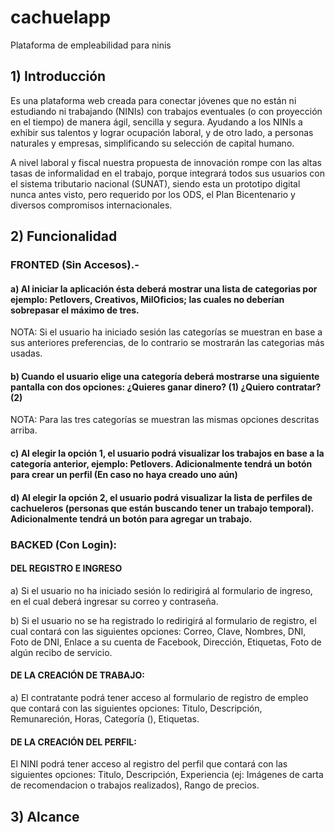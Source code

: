# cachuelapp
Plataforma de empleabilidad para ninis

## 1) Introducción

Es una plataforma web creada para conectar jóvenes que no están ni estudiando ni trabajando (NINIs) con trabajos eventuales (o con proyección en el tiempo) de manera ágil, sencilla y segura. Ayudando a los NINIs a exhibir sus talentos y lograr ocupación laboral, y de otro lado, a personas naturales y empresas, simplificando su selección de capital humano.

A nivel laboral y fiscal nuestra propuesta de innovación rompe con las altas tasas de informalidad en el trabajo, porque integrará todos sus usuarios con el sistema tributario nacional (SUNAT), siendo esta un prototipo digital nunca antes visto, pero requerido por los ODS, el Plan Bicentenario y diversos compromisos internacionales.

## 2) Funcionalidad

### FRONTED (Sin Accesos).-

#### a) Al iniciar la aplicación ésta deberá mostrar una lista de categorias por ejemplo: Petlovers, Creativos, MilOficios; las cuales no deberían sobrepasar el máximo de tres.
NOTA: Si el usuario ha iniciado sesión las categorías se muestran en base a sus anteriores preferencias, de lo contrario se mostrarán las categorias más usadas.

#### b) Cuando el usuario elige una categoría deberá mostrarse una siguiente pantalla con dos opciones: ¿Quieres ganar dinero? (1) ¿Quiero contratar? (2)
NOTA: Para las tres categorías se muestran las mismas opciones descritas arriba.

#### c) Al elegir la opción 1, el usuario podrá visualizar los trabajos en base a la categoría anterior, ejemplo: Petlovers. Adicionalmente tendrá un botón para crear un perfil (En caso no haya creado uno aún)

#### d) Al elegir la opción 2, el usuario podrá visualizar la lista de perfiles de cachueleros (personas que están buscando tener un trabajo temporal). Adicionalmente tendrá un botón para agregar un trabajo.

### BACKED (Con Login):

#### DEL REGISTRO E INGRESO

a) Si el usuario no ha iniciado sesión lo redirigirá al formulario de ingreso, en el cual deberá ingresar su correo y contraseña.

b) Si el usuario no se ha registrado lo redirigirá al formulario de registro, el cual contará con las siguientes opciones: Correo, Clave, Nombres, DNI, Foto de DNI, Enlace a su cuenta de Facebook, Dirección, Etiquetas, Foto de algún recibo de servicio.

#### DE LA CREACIÓN DE TRABAJO:

a) El contratante podrá tener acceso al formulario de registro de empleo que contará con las siguientes opciones: Titulo, Descripción, Remunareción, Horas, Categoría (), Etiquetas.

#### DE LA CREACIÓN DEL PERFIL:

El NINI podrá tener acceso al registro del perfil que contará con las siguientes opciones: Titulo, Descripción, Experiencia (ej: Imágenes de carta de recomendacion o trabajos realizados), Rango de precios.

## 3) Alcance 

